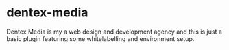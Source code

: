 # dentex-media

Dentex Media is my a web design and development agency and this is just a basic plugin featuring some whitelabelling and environment setup.
